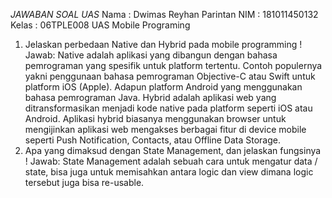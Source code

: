 *JAWABAN SOAL UAS*
Nama	: Dwimas Reyhan Parintan
NIM	: 181011450132
Kelas	: 06TPLE008
UAS Mobile Programing
1.	Jelaskan perbedaan Native dan Hybrid pada mobile programming !
Jawab: 
Native adalah aplikasi yang dibangun dengan bahasa pemrograman yang spesifik untuk platform tertentu. Contoh populernya yakni penggunaan bahasa pemrograman Objective-C atau Swift untuk platform iOS (Apple). Adapun platform Android yang menggunakan bahasa pemrograman Java.
Hybrid adalah aplikasi web yang ditransformasikan menjadi kode native pada platform seperti iOS atau Android. Aplikasi hybrid biasanya menggunakan browser untuk mengijinkan aplikasi web mengakses berbagai fitur di device mobile seperti Push Notification, Contacts, atau Offline Data Storage.
2.	Apa yang dimaksud dengan State Management, dan jelaskan fungsinya !
Jawab:
State Management adalah sebuah cara untuk mengatur data / state, bisa juga untuk memisahkan antara logic dan view dimana logic tersebut juga bisa re-usable.

